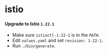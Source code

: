 # istio

#### Upgrade to Istio `1.22.1`
- Make sure `istioctl-1-22-1` is in the `PATH`.
- Edit `values.yaml` and set `revision: 1-22-1`.
- Run `./bin/generate`.

